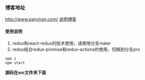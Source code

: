 ### 博客地址
http://www.panyiran.com/
[说明博客](http://www.panyiran.com/)

#### 使用说明
1. redux和react-redux的技术使用，请使用分支mater
2. redux结合redux-promise和redux-actions的使用，切换到分支pro

```
npm i
npm start
```
**源码在src文件夹下面**


